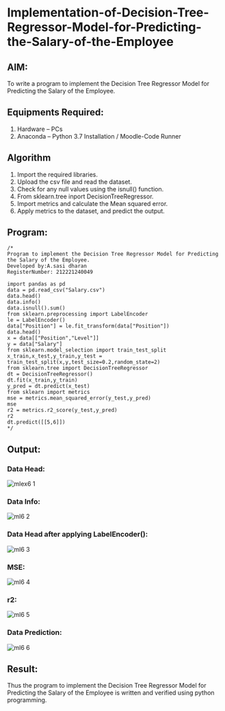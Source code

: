# Implementation-of-Decision-Tree-Regressor-Model-for-Predicting-the-Salary-of-the-Employee

## AIM:
To write a program to implement the Decision Tree Regressor Model for Predicting the Salary of the Employee.

## Equipments Required:
1. Hardware – PCs
2. Anaconda – Python 3.7 Installation / Moodle-Code Runner

## Algorithm
1. Import the required libraries.
2. Upload the csv file and read the dataset.
3. Check for any null values using the isnull() function.
4. From sklearn.tree inport DecisionTreeRegressor.
5. Import metrics and calculate the Mean squared error.
6. Apply metrics to the dataset, and predict the output.

## Program:
```
/*
Program to implement the Decision Tree Regressor Model for Predicting the Salary of the Employee.
Developed by:A.sasi dharan 
RegisterNumber: 212221240049

import pandas as pd
data = pd.read_csv("Salary.csv")
data.head()
data.info()
data.isnull().sum()
from sklearn.preprocessing import LabelEncoder
le = LabelEncoder()
data["Position"] = le.fit_transform(data["Position"])
data.head()
x = data[["Position","Level"]]
y = data["Salary"]
from sklearn.model_selection import train_test_split
x_train,x_test,y_train,y_test = train_test_split(x,y,test_size=0.2,random_state=2)
from sklearn.tree import DecisionTreeRegressor
dt = DecisionTreeRegressor()
dt.fit(x_train,y_train)
y_pred = dt.predict(x_test)
from sklearn import metrics
mse = metrics.mean_squared_error(y_test,y_pred)
mse
r2 = metrics.r2_score(y_test,y_pred)
r2
dt.predict([[5,6]])
*/
```

## Output:

### Data Head:
![mlex6 1](https://user-images.githubusercontent.com/94154712/173537861-bca1456d-0645-48ef-ba55-6f0c3cdec93f.png)

### Data Info:
![ml6 2](https://user-images.githubusercontent.com/94154712/173537919-c3da5139-3243-4222-bf23-d0fc52ea1e92.png)

### Data Head after applying LabelEncoder():
![ml6 3](https://user-images.githubusercontent.com/94154712/173537982-6b67e9f1-505d-48b1-b4f5-ba722f8dc6c1.png)

### MSE:
![ml6 4](https://user-images.githubusercontent.com/94154712/173538057-50104f13-c804-448d-a3ba-1a748efa0e87.png)

### r2:
![ml6 5](https://user-images.githubusercontent.com/94154712/173538196-8a496a70-a82e-40aa-9679-5aa4bf890024.png)


### Data Prediction:
![ml6 6](https://user-images.githubusercontent.com/94154712/173538245-c1caff3f-b8f2-4534-bd86-a859fd4b15f9.png)


## Result:
Thus the program to implement the Decision Tree Regressor Model for Predicting the Salary of the Employee is written and verified using python programming.

